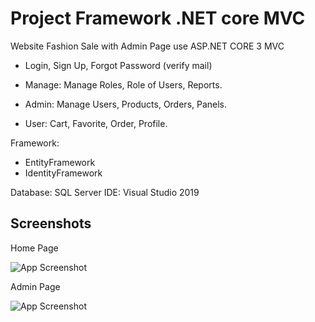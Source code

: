 
# Project Framework .NET core MVC

Website Fashion Sale with Admin Page use ASP.NET CORE 3 MVC 

- Login, Sign Up, Forgot Password (verify mail)

- Manage: Manage Roles, Role of Users, Reports.

- Admin: Manage Users, Products, Orders, Panels.

- User: Cart, Favorite, Order, Profile.

Framework:
- EntityFramework
- IdentityFramework

Database: SQL Server
IDE: Visual Studio 2019

## Screenshots

Home Page

![App Screenshot](https://i.imgur.com/uN53Tg4.png)

Admin Page

![App Screenshot](https://i.imgur.com/QgPybYX.png)